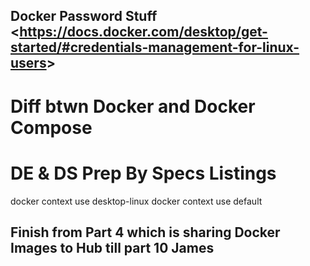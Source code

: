 ## Docker Password Stuff <<https://docs.docker.com/desktop/get-started/#credentials-management-for-linux-users>>

## 


# Diff btwn Docker and Docker Compose
# DE & DS Prep By Specs Listings

docker context use desktop-linux
docker context use default


## Finish from Part 4 which is sharing Docker Images to Hub till part 10 James
